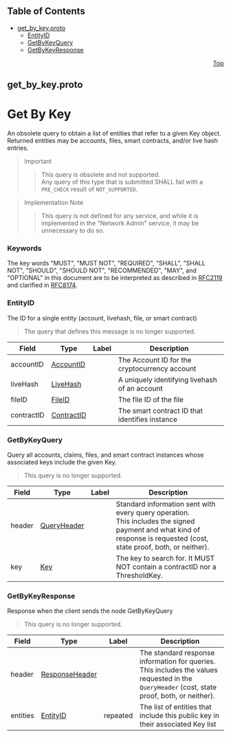 ## Table of Contents

- [get_by_key.proto](#get_by_key-proto)
    - [EntityID](#proto-EntityID)
    - [GetByKeyQuery](#proto-GetByKeyQuery)
    - [GetByKeyResponse](#proto-GetByKeyResponse)
  



<a name="get_by_key-proto"></a>
<p align="right"><a href="#top">Top</a></p>

## get_by_key.proto
# Get By Key
An obsolete query to obtain a list of entities that refer to
a given Key object.<br/>
Returned entities may be accounts, files, smart contracts, and/or
live hash entries.

> Important
>> This query is obsolete and not supported.<br/>
>> Any query of this type that is submitted SHALL fail with a `PRE_CHECK`
>> result of `NOT_SUPPORTED`.

> Implementation Note
>> This query is not defined for any service, and while it is implemented
>> in the "Network Admin" service, it may be unnecessary to do so.

### Keywords
The key words "MUST", "MUST NOT", "REQUIRED", "SHALL", "SHALL NOT",
"SHOULD", "SHOULD NOT", "RECOMMENDED", "MAY", and "OPTIONAL" in this
document are to be interpreted as described in
[RFC2119](https://www.ietf.org/rfc/rfc2119) and clarified in
[RFC8174](https://www.ietf.org/rfc/rfc8174).


<a name="proto-EntityID"></a>

### EntityID
The ID for a single entity (account, livehash, file, or smart contract)

> The query that defines this message is no longer supported.


| Field | Type | Label | Description |
| ----- | ---- | ----- | ----------- |
| accountID | [AccountID](#proto-AccountID) |  | The Account ID for the cryptocurrency account |
| liveHash | [LiveHash](#proto-LiveHash) |  | A uniquely identifying livehash of an account |
| fileID | [FileID](#proto-FileID) |  | The file ID of the file |
| contractID | [ContractID](#proto-ContractID) |  | The smart contract ID that identifies instance |






<a name="proto-GetByKeyQuery"></a>

### GetByKeyQuery
Query all accounts, claims, files, and smart contract instances whose
associated keys include the given Key.

> This query is no longer supported.


| Field | Type | Label | Description |
| ----- | ---- | ----- | ----------- |
| header | [QueryHeader](#proto-QueryHeader) |  | Standard information sent with every query operation.<br/> This includes the signed payment and what kind of response is requested (cost, state proof, both, or neither). |
| key | [Key](#proto-Key) |  | The key to search for. It MUST NOT contain a contractID nor a ThresholdKey. |






<a name="proto-GetByKeyResponse"></a>

### GetByKeyResponse
Response when the client sends the node GetByKeyQuery

> This query is no longer supported.


| Field | Type | Label | Description |
| ----- | ---- | ----- | ----------- |
| header | [ResponseHeader](#proto-ResponseHeader) |  | The standard response information for queries.<br/> This includes the values requested in the `QueryHeader` (cost, state proof, both, or neither). |
| entities | [EntityID](#proto-EntityID) | repeated | The list of entities that include this public key in their associated Key list |





 <!-- end messages -->

 <!-- end enums -->

 <!-- end HasExtensions -->

 <!-- end services -->



